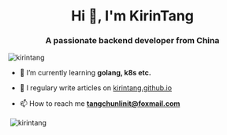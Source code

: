 <h1 align="center">Hi 👋, I'm KirinTang</h1>
<h3 align="center">A passionate backend developer from China</h3>

<p align="left"> <img src="https://komarev.com/ghpvc/?username=kirintang&label=Profile%20views&color=0e75b6&style=flat" alt="kirintang" /> </p>

- 🌱 I’m currently learning **golang, k8s etc.**

- 📝 I regulary write articles on [kirintang.github.io](kirintang.github.io)

- 📫 How to reach me **tangchunlinit@foxmail.com**

<p>&nbsp;<img align="center" src="https://github-readme-stats.vercel.app/api?username=kirintang&show_icons=true&locale=en" alt="kirintang" /></p>

